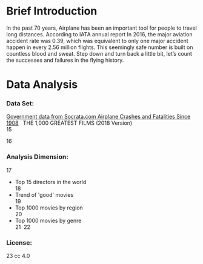 # Brief Introduction
In the past 70 years, Airplane has been an important tool for people to travel long distances. According to IATA annual report In 2016, the major aviation accident rate was 0.39, which was equivalent to only one major accident happen in every 2.56 million flights. This seemingly safe number is built on countless blood and sweat. Step down and turn back a little bit, let’s count the successes and failures in the flying history.<br>


# Data Analysis

### Data Set:
[Government data from Socrata.com Airplane Crashes and Fatalities Since 1908](https://opendata.socrata.com/Government/Airplane-Crashes-and-Fatalities-Since-1908/q2te-8cvq)
   THE 1,000 GREATEST FILMS (2018 Version)<br>
15
    
16
### Analysis Dimension:
17
- Top 15 directors in the world<br>
18
- Trend of 'good' movies<br>
19
- Top 1000 movies by region<br> 
20
- Top 1000 movies by genre<br>
21
​
22
### License:
23
   cc 4.0
